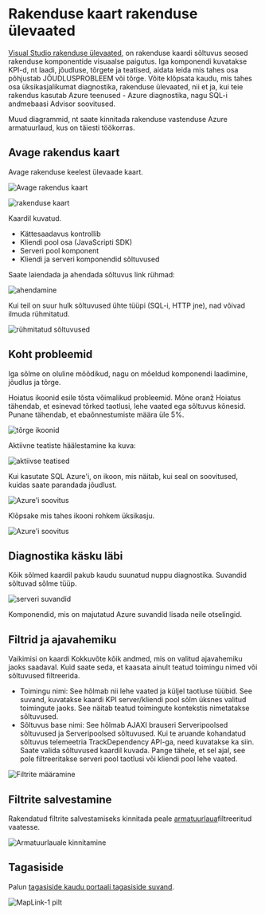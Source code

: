 <properties 
    pageTitle="Rakenduse kaart rakenduse ülevaated | Microsoft Azure'i" 
    description="Selle rakenduse komponendid, sõltuvuste visuaalse esituse sildistatud KPI-d ja teatisi." 
    services="application-insights" 
    documentationCenter=""
    authors="SoubhagyaDash" 
    manager="douge"/>

<tags 
    ms.service="application-insights" 
    ms.workload="tbd" 
    ms.tgt_pltfrm="ibiza" 
    ms.devlang="na" 
    ms.topic="article" 
    ms.date="06/15/2016" 
    ms.author="awills"/>
 
# <a name="application-map-in-application-insights"></a>Rakenduse kaart rakenduse ülevaated

[Visual Studio rakenduse ülevaated](app-insights-overview.md), on rakenduse kaardi sõltuvus seosed rakenduse komponentide visuaalse paigutus. Iga komponendi kuvatakse KPI-d, nt laadi, jõudluse, tõrgete ja teatised, aidata leida mis tahes osa põhjustab JÕUDLUSPROBLEEM või tõrge. Võite klõpsata kaudu, mis tahes osa üksikasjalikumat diagnostika, rakenduse ülevaated, nii et ja, kui teie rakendus kasutab Azure teenused - Azure diagnostika, nagu SQL-i andmebaasi Advisor soovitused.

Muud diagrammid, nt saate kinnitada rakenduse vastenduse Azure armatuurlaud, kus on täiesti töökorras. 

## <a name="open-the-application-map"></a>Avage rakendus kaart

Avage rakenduse keelest ülevaade kaart.

![Avage rakendus kaart](./media/app-insights-app-map/01.png)

![rakenduse kaart](./media/app-insights-app-map/02.png)

Kaardil kuvatud.

* Kättesaadavus kontrollib
* Kliendi pool osa (JavaScripti SDK)
* Serveri pool komponent
* Kliendi ja serveri komponendid sõltuvused

Saate laiendada ja ahendada sõltuvus link rühmad:

![ahendamine](./media/app-insights-app-map/03.png)
 
Kui teil on suur hulk sõltuvused ühte tüüpi (SQL-i, HTTP jne), nad võivad ilmuda rühmitatud. 


![rühmitatud sõltuvused](./media/app-insights-app-map/03-2.png)
 
 
## <a name="spot-problems"></a>Koht probleemid

Iga sõlme on oluline mõõdikud, nagu on mõeldud komponendi laadimine, jõudlus ja tõrge. 

Hoiatus ikoonid esile tõsta võimalikud probleemid. Mõne oranž Hoiatus tähendab, et esinevad tõrked taotlusi, lehe vaated ega sõltuvus kõnesid. Punane tähendab, et ebaõnnestumiste määra üle 5%.


![tõrge ikoonid](./media/app-insights-app-map/04.png)

 
Aktiivne teatiste häälestamine ka kuva: 


![aktiivse teatised](./media/app-insights-app-map/05.png)
 
Kui kasutate SQL Azure'i, on ikoon, mis näitab, kui seal on soovitused, kuidas saate parandada jõudlust. 


![Azure'i soovitus](./media/app-insights-app-map/06.png)

Klõpsake mis tahes ikooni rohkem üksikasju.


![Azure'i soovitus](./media/app-insights-app-map/07.png)
 
 
## <a name="diagnostic-click-through"></a>Diagnostika käsku läbi

Kõik sõlmed kaardil pakub kaudu suunatud nuppu diagnostika. Suvandid sõltuvad sõlme tüüp.

![serveri suvandid](./media/app-insights-app-map/09.png)

 
Komponendid, mis on majutatud Azure suvandid lisada neile otselingid.


## <a name="filters-and-time-range"></a>Filtrid ja ajavahemiku

Vaikimisi on kaardi Kokkuvõte kõik andmed, mis on valitud ajavahemiku jaoks saadaval. Kuid saate seda, et kaasata ainult teatud toimingu nimed või sõltuvused filtreerida.

* Toimingu nimi: See hõlmab nii lehe vaated ja küljel taotluse tüübid. See suvand, kuvatakse kaardi KPI server/kliendi pool sõlm üksnes valitud toimingute jaoks. See näitab teatud toimingute kontekstis nimetatakse sõltuvused.
* Sõltuvus base nimi: See hõlmab AJAXI brauseri Serveripoolsed sõltuvused ja Serveripoolsed sõltuvused. Kui te aruande kohandatud sõltuvus telemeetria TrackDependency API-ga, need kuvatakse ka siin. Saate valida sõltuvused kaardil kuvada. Pange tähele, et sel ajal, see pole filtreeritakse serveri pool taotlusi või kliendi pool lehe vaated.


![Filtrite määramine](./media/app-insights-app-map/11.png)

 
 
## <a name="save-filters"></a>Filtrite salvestamine

Rakendatud filtrite salvestamiseks kinnitada peale [armatuurlaua](app-insights-dashboards.md)filtreeritud vaatesse.


![Armatuurlauale kinnitamine](./media/app-insights-app-map/12.png)
 


## <a name="feedback"></a>Tagasiside

Palun [tagasiside kaudu portaali tagasiside suvand](app-insights-get-dev-support.md).


![MapLink-1 pilt](./media/app-insights-app-map/13.png)


